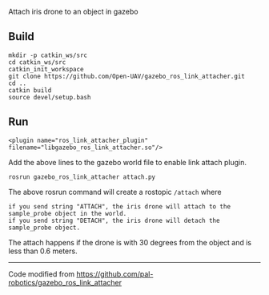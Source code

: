 Attach iris drone to an object in gazebo

## Build

```
mkdir -p catkin_ws/src
cd catkin_ws/src
catkin_init_workspace
git clone https://github.com/Open-UAV/gazebo_ros_link_attacher.git
cd ..
catkin build
source devel/setup.bash
```

## Run

`<plugin name="ros_link_attacher_plugin" filename="libgazebo_ros_link_attacher.so"/>`

Add the above lines to the gazebo world file to enable link attach plugin.
    

`rosrun gazebo_ros_link_attacher attach.py`

The above rosrun command will create a rostopic `/attach` where 

    if you send string "ATTACH", the iris drone will attach to the sample_probe object in the world. 
    if you send string "DETACH", the iris drone will detach the sample_probe object. 

The attach happens if the drone is with 30 degrees from the object and is less than 0.6 meters.


---
Code modified from 
    https://github.com/pal-robotics/gazebo_ros_link_attacher
